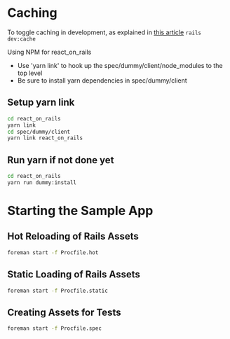 


# Caching

To toggle caching in development, as explained in [this article](http://guides.rubyonrails.org/caching_with_rails.html#caching-in-development)
`rails dev:cache`


Using NPM for react_on_rails

* Use 'yarn link' to hook up the spec/dummy/client/node_modules to the top level
* Be sure to install yarn dependencies in spec/dummy/client

## Setup yarn link

```sh
cd react_on_rails
yarn link
cd spec/dummy/client
yarn link react_on_rails
```

## Run yarn if not done yet

```sh
cd react_on_rails
yarn run dummy:install 
```

# Starting the Sample App


## Hot Reloading of Rails Assets

```sh
foreman start -f Procfile.hot
```

## Static Loading of Rails Assets
```sh
foreman start -f Procfile.static
```

## Creating Assets for Tests
```sh
foreman start -f Procfile.spec
```

